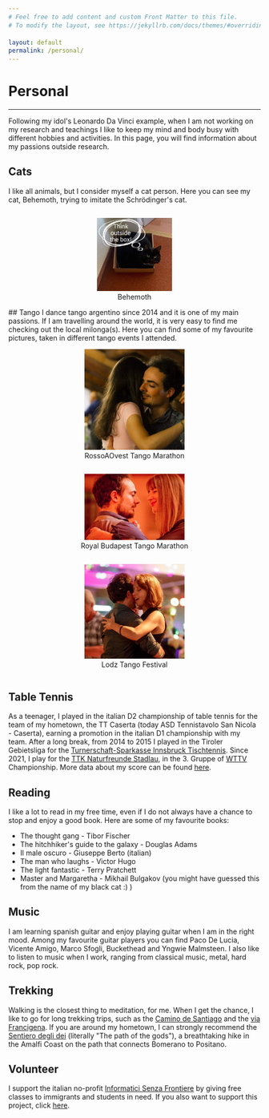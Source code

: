 ```yaml
---
# Feel free to add content and custom Front Matter to this file.
# To modify the layout, see https://jekyllrb.com/docs/themes/#overriding-theme-defaults

layout: default
permalink: /personal/
---
```

# Personal
* * *
Following my idol's Leonardo Da Vinci example, when I am not working on my research and teachings I like to keep my mind and body busy with different hobbies and activities. In this page, you will find information about my passions outside research.

## Cats
I like all animals, but I consider myself a cat person. Here you can see my cat, Behemoth, trying to imitate the Schrödinger's cat.

<div id="cats" style="overflow: hidden;justify-content:space-around;" align="center">
<div style="display:inline-block;">
<figure>
<a href="/assets/img/behemoth.jpg"><img src="/assets/img/behemoth.jpg" width="150" height="auto"></a>
<figcaption>Behemoth</figcaption>
</figure>
</div>
</div>
## Tango
I dance tango argentino since 2014 and it is one of my main passions. If I am travelling around the world, it is very easy to find me checking out the local milonga(s). Here you can find some of my favourite pictures, taken in different tango events I attended.
<div id="tango" style="overflow: hidden;justify-content:space-around;" align="center">
<div style="display: inline-block;">
<figure>
<a href="/assets/img/tango1.jpg"><img src="/assets/img/tango1.jpg" width="200" height="auto"></a>
<figcaption>RossoAOvest Tango Marathon</figcaption>
</figure>
</div>
<div style="display: inline-block;">
<figure>
<a href="/assets/img/tango2.jpg"><img src="/assets/img/tango2.jpg" width="200" height="auto"></a>
<figcaption>Royal Budapest Tango Marathon</figcaption>
</figure>
</div>
<div style="display: inline-block;">
<figure>
<a href="/assets/img/tango3.jpg"><img src="/assets/img/tango3.jpg" width="200" height="auto"></a>
<figcaption>Lodz Tango Festival</figcaption>
</figure>
</div>
</div>

## Table Tennis
As a teenager, I played in the italian D2 championship of table tennis for the team of my hometown, the TT Caserta (today ASD Tennistavolo San Nicola - Caserta), earning a promotion in the italian D1 championship with my team. After a long break, from 2014 to 2015 I played in the Tiroler Gebietsliga for the [Turnerschaft-Sparkasse Innsbruck Tischtennis](https://www.innsbruck-tischtennis.at/). Since 2021, I play for the [TTK Naturfreunde Stadlau](https://www.ttk-naturfreunde-stadlau.at/), in the 3. Gruppe of [WTTV](https://wttv.at/joomla/) Championship. More data about my score can be found [here](https://oettv.xttv.at/ed/index.php?uebersicht=1773&lid=7351&spid=55603&sj=23).

## Reading
I like a lot to read in my free time, even if I do not always have a chance to stop and enjoy a good book. Here are some of my favourite books:

- The thought gang - Tibor Fischer
- The hitchhiker's guide to the galaxy - Douglas Adams
- Il male oscuro - Giuseppe Berto (italian)
- The man who laughs - Victor Hugo
- The light fantastic - Terry Pratchett
- Master and Margaretha - Mikhail Bulgakov (you might have guessed this from the name of my black cat :) )

## Music
I am learning spanish guitar and enjoy playing guitar when I am in the right mood. Among my favourite guitar players you can find Paco De Lucia, Vicente Amigo, Marco Sfogli, Buckethead and Yngwie Malmsteen. I also like to listen to music when I work, ranging from classical music, metal, hard rock, pop rock.

## Trekking
Walking is the closest thing to meditation, for me. When I get the chance, I like to go for long trekking trips, such as the [Camino de Santiago](https://www.caminodesantiago.gal/en) and the [via Francigena](https://www.viefrancigene.org/en/). If you are around my hometown, I can strongly recommend the [Sentiero degli dei](https://costieraamalfitana.com/en/the-path-of-the-gods/) (literally "The path of the gods"), a breathtaking hike in the Amalfi Coast on the path that connects Bomerano to Positano. 

## Volunteer
I support the italian no-profit [Informatici Senza Frontiere](https://www.informaticisenzafrontiere.org/) by giving free classes to immigrants and students in need. If you also want to support this project, click [here](https://www.informaticisenzafrontiere.org/donate/). 

